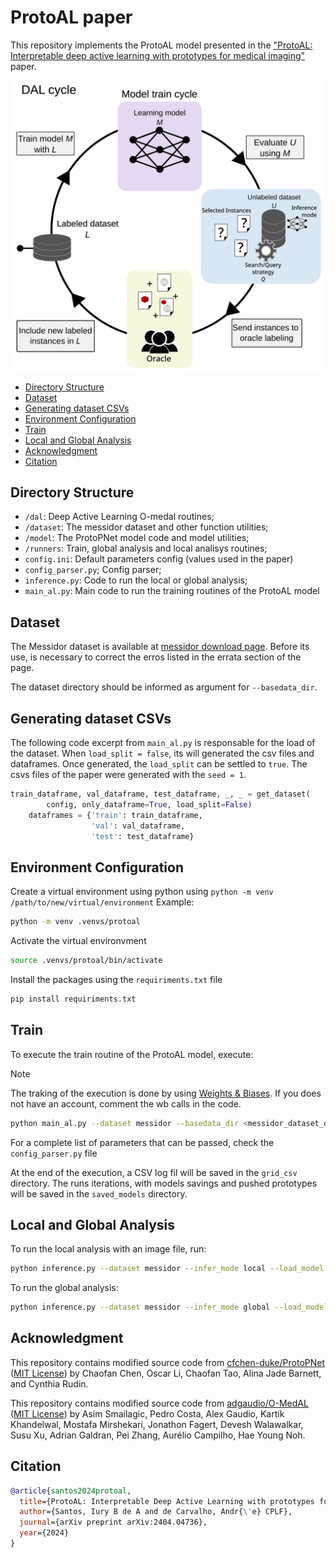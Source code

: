 # ProtoAL paper
This repository implements the ProtoAL model presented in the ["ProtoAL: Interpretable deep active learning with prototypes for medical imaging"]('') paper.

<center><img src="proposta2.jpg" alt="drawing" width="600"/></center>


- [Directory Structure](#directory-structure)
- [Dataset](#dataset)
- [Generating dataset CSVs](#generating-dataset-csvs) 
- [Environment Configuration](#environment-configuration)
- [Train](#train)
- [Local and Global Analysis](#local-and-global-analysis)
- [Acknowledgment](#acknowledgment)
- [Citation](#citation)

## Directory Structure
- `/dal`: Deep Active Learning O-medal routines;
- `/dataset`: The messidor dataset and other function utilities;
- `/model`: The ProtoPNet model code and model utilities;
- `/runners`: Train, global analysis and local analisys routines;
- `config.ini`: Default parameters config (values used in the paper)
- `config_parser.py`; Config parser;
- `inference.py`: Code to run the local or global analysis;
- `main_al.py`: Main code to run the training routines of the ProtoAL model

## Dataset
The Messidor dataset is available at [messidor download page](https://www.adcis.net/en/third-party/messidor/). Before its use, is necessary to correct the erros listed in the errata section of the page. 

The dataset directory should be informed as argument for `--basedata_dir`. 

## Generating dataset CSVs

The following code excerpt from `main_al.py` is responsable for the load of the dataset. When `load_split = false`, its will generated the csv files and dataframes. Once generated, the `load_split` can be settled to `true`. The csvs files of the paper were generated with the `seed = 1`.

```python 
train_dataframe, val_dataframe, test_dataframe, _, _ = get_dataset(
        config, only_dataframe=True, load_split=False)
    dataframes = {'train': train_dataframe,
                  'val': val_dataframe,
                  'test': test_dataframe}
```

## Environment Configuration
Create a virtual environment using python using ```python -m venv /path/to/new/virtual/environment```
Example:
```sh
python -m venv .venvs/protoal
```

Activate the virtual environvment 

```sh
source .venvs/protoal/bin/activate
```

Install the packages using the ``requiriments.txt`` file

```sh
pip install requiriments.txt
```

## Train
To execute the train routine of the ProtoAL model, execute:

> [!NOTE]
> The traking of the execution is done by using [Weights & Biases](https://wandb.ai/). If you does not have an account, comment the wb calls in the code.

```sh
python main_al.py --dataset messidor --basedata_dir <messidor_dataset_directory>
```
For a complete list of parameters that can be passed, check the ```config_parser.py``` file

At the end of the execution, a CSV log fil will be saved in the ```grid_csv``` directory. The runs iterations, with models savings and pushed prototypes will be saved in the ```saved_models``` directory. 

## Local and Global Analysis

To run the local analysis with an image file, run:

```sh
python inference.py --dataset messidor --infer_mode local --load_model saved_models/<run_dir>/<iter_dir>/model_weights.pth --load_model_dir saved_models/<run_dir>/<iter_dir>/img/ --image_label <label_value> --save_dir_path results/ --image_path <test_image_file> > results/output.log
```

To run the global analysis:
```sh
python inference.py --dataset messidor --infer_mode global --load_model saved_models/<run_dir>/<iter_dir>/model_weights.pth --load_model_dir saved_models/<run_dir>/<iter_dir>/img/
```

## Acknowledgment

This repository contains modified source code from [cfchen-duke/ProtoPNet](https://github.com/cfchen-duke/ProtoPNet "https://github.com/cfchen-duke/ProtoPNet") ([MIT License](https://github.com/cfchen-duke/ProtoPNet/blob/81bf2b70cb60e4f36e25e8be386eb616b7459321/LICENSE "https://github.com/cfchen-duke/ProtoPNet/blob/81bf2b70cb60e4f36e25e8be386eb616b7459321/LICENSE")) by Chaofan Chen, Oscar Li, Chaofan Tao, Alina Jade Barnett, and Cynthia Rudin.

This repository contains modified source code from [adgaudio/O-MedAL](https://github.com/adgaudio/O-MedAL "https://github.com/adgaudio/O-MedAL") ([MIT License](https://github.com/adgaudio/O-MedAL?tab=MIT-1-ov-file#readme "https://github.com/adgaudio/O-MedAL?tab=MIT-1-ov-file#readme")) by Asim Smailagic, Pedro Costa, Alex Gaudio, Kartik Khandelwal, Mostafa Mirshekari, Jonathon Fagert, Devesh Walawalkar, Susu Xu, Adrian Galdran, Pei Zhang, Aurélio Campilho, Hae Young Noh.

## Citation
```bibtex
@article{santos2024protoal,
  title={ProtoAL: Interpretable Deep Active Learning with prototypes for medical imaging},
  author={Santos, Iury B de A and de Carvalho, Andr{\'e} CPLF},
  journal={arXiv preprint arXiv:2404.04736},
  year={2024}
}
```

